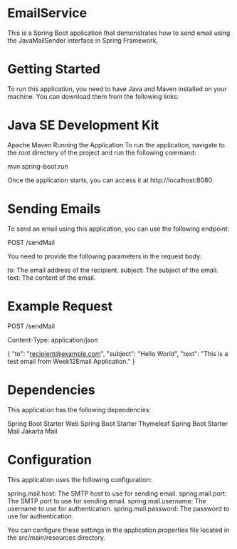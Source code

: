 # EmailService

This is a Spring Boot application that demonstrates how to send email using the JavaMailSender interface in Spring Framework.

# Getting Started
To run this application, you need to have Java and Maven installed on your machine. You can download them from the following links:

# Java SE Development Kit
Apache Maven
Running the Application
To run the application, navigate to the root directory of the project and run the following command:

mvn spring-boot:run

Once the application starts, you can access it at http://localhost:8080.

# Sending Emails

To send an email using this application, you can use the following endpoint:

POST /sendMail

You need to provide the following parameters in the request body:

to: The email address of the recipient.
subject: The subject of the email.
text: The content of the email.

# Example Request

POST /sendMail

Content-Type: application/json

{
  "to": "recipient@example.com",
  "subject": "Hello World",
  "text": "This is a test email from Week12Email Application."
}

# Dependencies
This application has the following dependencies:

Spring Boot Starter Web
Spring Boot Starter Thymeleaf
Spring Boot Starter Mail
Jakarta Mail

# Configuration
This application uses the following configuration:

spring.mail.host: The SMTP host to use for sending email.
spring.mail.port: The SMTP port to use for sending email.
spring.mail.username: The username to use for authentication.
spring.mail.password: The password to use for authentication.

You can configure these settings in the application.properties file located in the src/main/resources directory.
